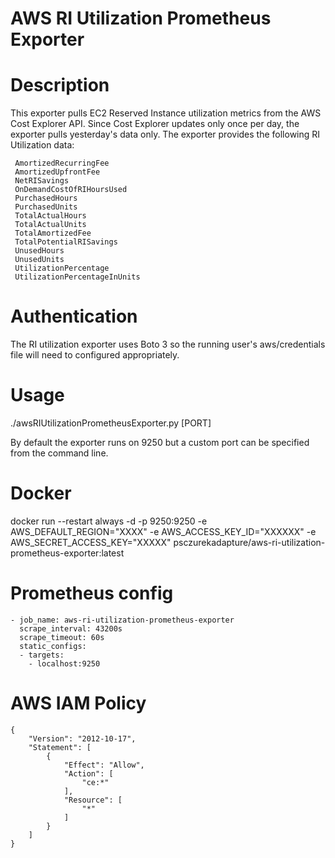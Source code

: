 # AWS RI Utilization Prometheus Exporter

# Description

This exporter pulls EC2 Reserved Instance utilization metrics from the AWS Cost Explorer API. Since Cost Explorer updates only once per day, the exporter pulls yesterday's data only. The exporter provides the following RI Utilization data:

     AmortizedRecurringFee
     AmortizedUpfrontFee
     NetRISavings
     OnDemandCostOfRIHoursUsed
     PurchasedHours
     PurchasedUnits
     TotalActualHours
     TotalActualUnits
     TotalAmortizedFee
     TotalPotentialRISavings
     UnusedHours
     UnusedUnits
     UtilizationPercentage
     UtilizationPercentageInUnits
     
# Authentication

The RI utilization exporter uses Boto 3 so the running user's aws/credentials file will need to configured appropriately.

# Usage

./awsRIUtilizationPrometheusExporter.py [PORT]

By default the exporter runs on 9250 but a custom port can be specified from the command line.

# Docker

docker run --restart always -d -p 9250:9250 -e AWS_DEFAULT_REGION="XXXX" -e AWS_ACCESS_KEY_ID="XXXXXX" -e AWS_SECRET_ACCESS_KEY="XXXXX" psczurekadapture/aws-ri-utilization-prometheus-exporter:latest

# Prometheus config

```
- job_name: aws-ri-utilization-prometheus-exporter
  scrape_interval: 43200s
  scrape_timeout: 60s
  static_configs:
  - targets:
    - localhost:9250
```

# AWS IAM Policy
```
{
    "Version": "2012-10-17",
    "Statement": [
        {
            "Effect": "Allow",
            "Action": [
                "ce:*"
            ],
            "Resource": [
                "*"
            ]
        }
    ]
}
